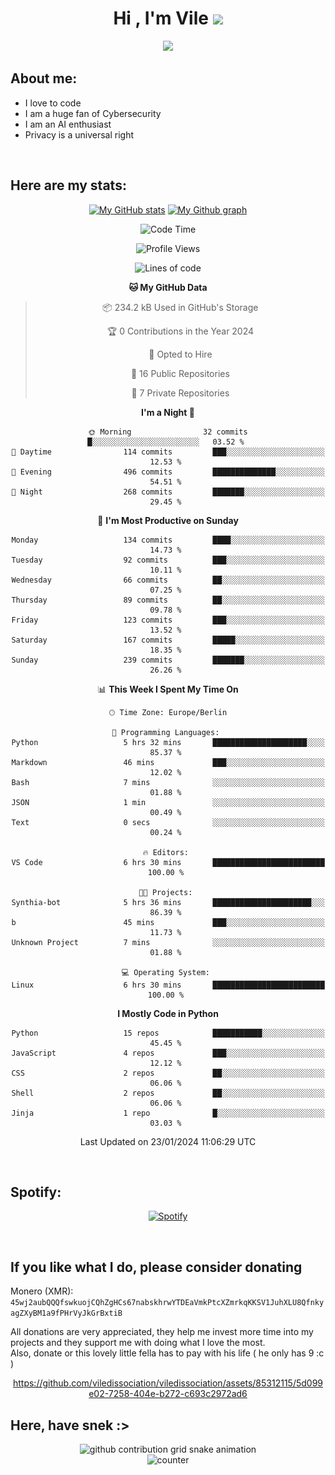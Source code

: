 <h1 align="center">Hi , I'm Vile <img src="https://media.giphy.com/media/hvRJCLFzcasrR4ia7z/giphy.gif" width="35"></h1>
<p align="center">
  <a href="https://github.com/viledissociation"><img src="https://readme-typing-svg.demolab.com?font=Roboto+Mono&weight=300&size=28&duration=4000&pause=100&color=C109F7&center=true&vCenter=true&width=580&height=127&lines=I'm+a+programmer;I'm+an+AI+enthusiast;I'm+a+big+fan+of+Neural+Networks;I'm+interested+in+Computer+Science;I+love+Cybersecurity;By+the+way+I+use+Arch+%F0%9F%92%80"></a>
</p>

## About me:

- I love to code
- I am a huge fan of Cybersecurity
- I am an AI enthusiast
- Privacy is a universal right

<br>

## Here are my stats:

<div align="center">
    
 [![My GitHub stats](https://github-readme-stats.vercel.app/api?username=viledissociation&count_private=true&show_icons=true&theme=radical)](https://github.com/viledissociation)
 [![My Github graph](http://github-profile-summary-cards.vercel.app/api/cards/profile-details?username=viledissociation&theme=radical)](https://github.com/viledissociation)

<!--START_SECTION:waka-->
![Code Time](http://img.shields.io/badge/Code%20Time-204%20hrs%2051%20mins-blue)

![Profile Views](http://img.shields.io/badge/Profile%20Views-18-blue)

![Lines of code](https://img.shields.io/badge/From%20Hello%20World%20I%27ve%20Written-74.6%20thousand%20lines%20of%20code-blue)

**🐱 My GitHub Data** 

> 📦 234.2 kB Used in GitHub's Storage 
 > 
> 🏆 0 Contributions in the Year 2024
 > 
> 💼 Opted to Hire
 > 
> 📜 16 Public Repositories 
 > 
> 🔑 7 Private Repositories 
 > 
**I'm a Night 🦉** 

```text
🌞 Morning                32 commits          █░░░░░░░░░░░░░░░░░░░░░░░░   03.52 % 
🌆 Daytime                114 commits         ███░░░░░░░░░░░░░░░░░░░░░░   12.53 % 
🌃 Evening                496 commits         ██████████████░░░░░░░░░░░   54.51 % 
🌙 Night                  268 commits         ███████░░░░░░░░░░░░░░░░░░   29.45 % 
```
📅 **I'm Most Productive on Sunday** 

```text
Monday                   134 commits         ████░░░░░░░░░░░░░░░░░░░░░   14.73 % 
Tuesday                  92 commits          ███░░░░░░░░░░░░░░░░░░░░░░   10.11 % 
Wednesday                66 commits          ██░░░░░░░░░░░░░░░░░░░░░░░   07.25 % 
Thursday                 89 commits          ██░░░░░░░░░░░░░░░░░░░░░░░   09.78 % 
Friday                   123 commits         ███░░░░░░░░░░░░░░░░░░░░░░   13.52 % 
Saturday                 167 commits         █████░░░░░░░░░░░░░░░░░░░░   18.35 % 
Sunday                   239 commits         ███████░░░░░░░░░░░░░░░░░░   26.26 % 
```


📊 **This Week I Spent My Time On** 

```text
🕑︎ Time Zone: Europe/Berlin

💬 Programming Languages: 
Python                   5 hrs 32 mins       █████████████████████░░░░   85.37 % 
Markdown                 46 mins             ███░░░░░░░░░░░░░░░░░░░░░░   12.02 % 
Bash                     7 mins              ░░░░░░░░░░░░░░░░░░░░░░░░░   01.88 % 
JSON                     1 min               ░░░░░░░░░░░░░░░░░░░░░░░░░   00.49 % 
Text                     0 secs              ░░░░░░░░░░░░░░░░░░░░░░░░░   00.24 % 

🔥 Editors: 
VS Code                  6 hrs 30 mins       █████████████████████████   100.00 % 

🐱‍💻 Projects: 
Synthia-bot              5 hrs 36 mins       ██████████████████████░░░   86.39 % 
b                        45 mins             ███░░░░░░░░░░░░░░░░░░░░░░   11.73 % 
Unknown Project          7 mins              ░░░░░░░░░░░░░░░░░░░░░░░░░   01.88 % 

💻 Operating System: 
Linux                    6 hrs 30 mins       █████████████████████████   100.00 % 
```

**I Mostly Code in Python** 

```text
Python                   15 repos            ███████████░░░░░░░░░░░░░░   45.45 % 
JavaScript               4 repos             ███░░░░░░░░░░░░░░░░░░░░░░   12.12 % 
CSS                      2 repos             ██░░░░░░░░░░░░░░░░░░░░░░░   06.06 % 
Shell                    2 repos             ██░░░░░░░░░░░░░░░░░░░░░░░   06.06 % 
Jinja                    1 repo              █░░░░░░░░░░░░░░░░░░░░░░░░   03.03 % 
```




 Last Updated on 23/01/2024 11:06:29 UTC
<!--END_SECTION:waka-->
</div>
<br>

## Spotify:

<div align="center">

[![Spotify](https://whois-hoeless.vercel.app/api/spotify?background_color=0d1117&border_color=090d13)](https://open.spotify.com/user/heanchenhorst)
</div>

<br>

## If you like what I do, please consider donating

Monero (XMR): ```45wj2aubQQQfswkuojCQhZgHCs67nabskhrwYTDEaVmkPtcXZmrkqKKSV1JuhXLU8QfnkyagZXyBM1a9fPHrVyJkGrBxtiB```

All donations are very appreciated, they help me invest more time into my projects and they support me with doing what I love the most.  
Also, donate or this lovely little fella has to pay with his life (  he only has 9 :c  )

<div align="center">


https://github.com/viledissociation/viledissociation/assets/85312115/5d099e02-7258-404e-b272-c693c2972ad6


</div>

## Here, have snek :>
<div align="center">
<picture>
  <source media="(prefers-color-scheme: dark)" srcset="https://raw.githubusercontent.com/viledissociation/viledissociation/output/github-contribution-grid-snake-dark.svg">
  <source media="(prefers-color-scheme: light)" srcset="https://raw.githubusercontent.com/viledissociation/viledissociation/output/github-contribution-grid-snake.svg">
  <img alt="github contribution grid snake animation" src="https://raw.githubusercontent.com/viledissociation/viledissociation/output/github-contribution-grid-snake.svg">
</div>

<div align="center">
  <img src="https://moe-counter.glitch.me/get/@hoeless_count?theme=rule34" alt="counter" />
</div>
